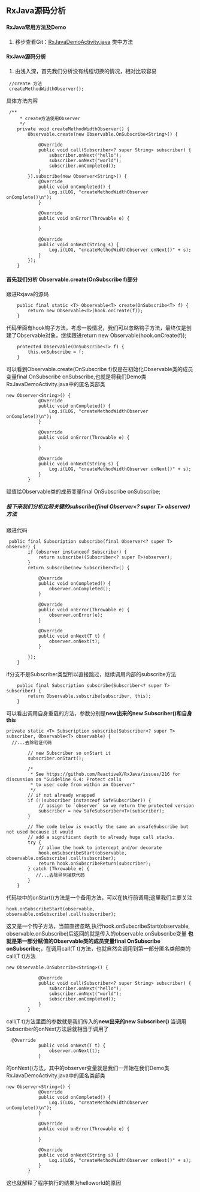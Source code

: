 ## RxJava源码分析
#### RxJava常用方法及Demo
1. 移步查看Git：[RxJavaDemoActivity.java](https://github.com/zhijunhong/source_analysis/blob/master/rxjava/src/main/java/fudaojun/com/rxjava/RxJavaDemoActivity.java) 类中方法
#### RxJava源码分析
1. 由浅入深，首先我们分析没有线程切换的情况，相对比较容易
```
 //create 方法
 createMethodWidthObserver();
```
 具体方法内容
```
 /**
     * create方法使用Observer
     */
    private void createMethodWidthObserver() {
        Observable.create(new Observable.OnSubscribe<String>() {

            @Override
            public void call(Subscriber<? super String> subscriber) {
                subscriber.onNext("hello");
                subscriber.onNext("world");
                subscriber.onCompleted();
            }
        }).subscribe(new Observer<String>() {
            @Override
            public void onCompleted() {
                Log.i(LOG, "createMethodWidthObserver onComplete()\n");
            }

            @Override
            public void onError(Throwable e) {

            }

            @Override
            public void onNext(String s) {
                Log.i(LOG, "createMethodWidthObserver onNext()" + s);
            }
        });
    }
```
#### 首先我们分析 Observable.create(OnSubscribe<T> f)部分
跟进Rxjava的源码
```
    public final static <T> Observable<T> create(OnSubscribe<T> f) {
        return new Observable<T>(hook.onCreate(f));
    }
```
 代码里面有hook钩子方法，考虑一般情况，我们可以忽略钩子方法，最终仅是创建了Observable对象，继续跟进return new Observable<T>(hook.onCreate(f));
```
    protected Observable(OnSubscribe<T> f) {
        this.onSubscribe = f;
    }
```
 可以看到Observable.create(OnSubscribe<T> f)仅是在初始化Observable<T>类的成员变量final OnSubscribe<T> onSubscribe,也就是将我们Demo类RxJavaDemoActivity.java中的匿名类部类
```
new Observer<String>() {
            @Override
            public void onCompleted() {
                Log.i(LOG, "createMethodWidthObserver onComplete()\n");
            }

            @Override
            public void onError(Throwable e) {

            }

            @Override
            public void onNext(String s) {
                Log.i(LOG, "createMethodWidthObserver onNext()" + s);
            }
        }
```
 赋值给Observable<T>类的成员变量final OnSubscribe<T> onSubscribe;
##### 接下来我们分析比较关键的subscribe(final Observer<? super T> observer)方法
跟进代码
```
 public final Subscription subscribe(final Observer<? super T> observer) {
        if (observer instanceof Subscriber) {
            return subscribe((Subscriber<? super T>)observer);
        }
        return subscribe(new Subscriber<T>() {

            @Override
            public void onCompleted() {
                observer.onCompleted();
            }

            @Override
            public void onError(Throwable e) {
                observer.onError(e);
            }

            @Override
            public void onNext(T t) {
                observer.onNext(t);
            }

        });
    }
```
 if分支不是Subscriber类型所以直接跳过，继续调用内部的subscribe方法
```
    public final Subscription subscribe(Subscriber<? super T> subscriber) {
        return Observable.subscribe(subscriber, this);
    }
```
 可以看出调用自身重载的方法，参数分别是**new出来的new Subscriber<T>()和自身this**
```
private static <T> Subscription subscribe(Subscriber<? super T> subscriber, Observable<T> observable) {
  //...去除验证代码
        
        // new Subscriber so onStart it
        subscriber.onStart();
        
        /*
         * See https://github.com/ReactiveX/RxJava/issues/216 for discussion on "Guideline 6.4: Protect calls
         * to user code from within an Observer"
         */
        // if not already wrapped
        if (!(subscriber instanceof SafeSubscriber)) {
            // assign to `observer` so we return the protected version
            subscriber = new SafeSubscriber<T>(subscriber);
        }

        // The code below is exactly the same an unsafeSubscribe but not used because it would 
        // add a significant depth to already huge call stacks.
        try {
            // allow the hook to intercept and/or decorate
            hook.onSubscribeStart(observable, observable.onSubscribe).call(subscriber);
            return hook.onSubscribeReturn(subscriber);
        } catch (Throwable e) {
           //...去除异常捕获代码
        }
    }
```
 代码块中的onStart()方法是一个备用方法，可以在执行前调用;这里我们主要关注
```
hook.onSubscribeStart(observable, observable.onSubscribe).call(subscriber);
```
这又是一个钩子方法，当前直接忽略,执行hook.onSubscribeStart(observable, observable.onSubscribe)后返回的就是传入的observable.onSubscribe变量
**也就是第一部分赋值的Observable<T>类的成员变量final OnSubscribe<T> onSubscribe;**，在调用call(T t)方法，也就自然会调用到第一部分匿名类部类的call(T t)方法
```
new Observable.OnSubscribe<String>() {

            @Override
            public void call(Subscriber<? super String> subscriber) {
                subscriber.onNext("hello");
                subscriber.onNext("world");
                subscriber.onCompleted();
            }
        }
```
call(T t)方法里面的参数就是我们传入的**new出来的new Subscriber<T>()** 当调用Subscriber的onNext方法后就相当于调用了
```
  @Override
            public void onNext(T t) {
                observer.onNext(t);
            }
```
的onNext()方法，其中的observer变量就是我们一开始在我们Demo类RxJavaDemoActivity.java中的匿名类部类
```
new Observer<String>() {
            @Override
            public void onCompleted() {
                Log.i(LOG, "createMethodWidthObserver onComplete()\n");
            }

            @Override
            public void onError(Throwable e) {

            }

            @Override
            public void onNext(String s) {
                Log.i(LOG, "createMethodWidthObserver onNext()" + s);
            }
        }
```
这也就解释了程序执行的结果为helloworld的原因




